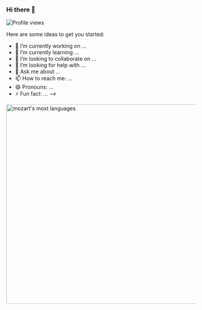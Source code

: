 ### Hi there 👋
<p align="left"> <img src="https://komarev.com/ghpvc/?username=mozartjunior&color=yellow" alt="Profile views" /> </p>
Here are some ideas to get you started:

- 🔭 I’m currently working on ...
- 🌱 I’m currently learning ...
- 👯 I’m looking to collaborate on ...
- 🤔 I’m looking for help with ...
- 💬 Ask me about ...
- 📫 How to reach me: ...
- 😄 Pronouns: ...
- ⚡ Fun fact: ...
-->

<img width="530em" src="https://github-readme-stats.vercel.app/api/top-langs/?username=mozartjunior&layout=compact&theme=vision-friendly-dark" alt="mozart's most languages"/>

